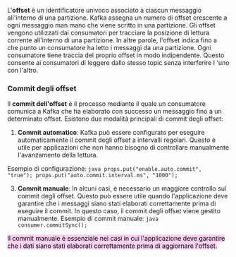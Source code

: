 L'**offset** è un identificatore univoco associato a ciascun messaggio all'interno di una partizione. Kafka assegna un numero di offset crescente a ogni messaggio man mano che viene scritto in una partizione. 
Gli offset vengono utilizzati dai consumatori per tracciare la posizione di lettura corrente all'interno di una partizione. 
In altre parole, l'offset indica fino a che punto un consumatore ha letto i messaggi da una partizione. Ogni consumatore tiene traccia del proprio offset in modo indipendente. Questo consente ai consumatori di leggere dallo stesso topic senza interferire l 'uno con l'altro.  


### Commit degli offset 
Il **commit dell'offset** è il processo mediante il quale un consumatore comunica a Kafka che ha elaborato con successo un messaggio fino a un determinato offset. Esistono due modalità principali di commit degli offset: 
1. **Commit automatico**: Kafka può essere configurato per eseguire automaticamente il commit degli offset a intervalli regolari. Questo è utile per applicazioni che non hanno bisogno di controllare manualmente l'avanzamento della lettura.

Esempio di configurazione: ```java props.put("enable.auto.commit", "true"); props.put("auto.commit.interval.ms", "1000"); ``` 

3. **Commit manuale**: In alcuni casi, è necessario un maggiore controllo sul commit degli offset. Questo può essere utile quando l'applicazione deve garantire che i messaggi siano stati elaborati correttamente prima di eseguire il commit. In questo caso, il commit degli offset viene gestito manualmente.
Esempio di commit manuale: ```java consumer.commitSync(); ```

<mark style="background: #FFB8EBA6;">Il commit manuale è essenziale nei casi in cui l'applicazione deve garantire che i dati siano stati elaborati correttamente prima di aggiornare l'offset.</mark>


